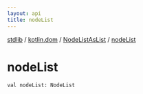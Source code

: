 ```yaml
---
layout: api
title: nodeList
---
```

[stdlib](../../index.html) / [kotlin.dom](../index.html) / [NodeListAsList](index.html) / [nodeList](nodeList.html)

# nodeList

```
val nodeList: NodeList
```
